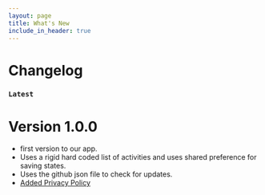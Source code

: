```yaml
---
layout: page
title: What's New
include_in_header: true
---
```


# Changelog

### `Latest`
# **Version 1.0.0**
- first version to our app.
- Uses a rigid hard coded list of activities and uses shared preference for saving states.
- Uses the github json file to check for updates.
- [Added Privacy Policy](/privacypolicy)
